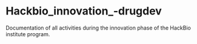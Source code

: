 # Hackbio_innovation_-drugdev
Documentation of all activities during the innovation phase of the HackBio institute program.

